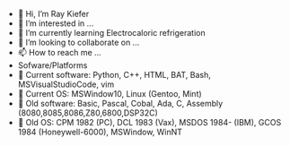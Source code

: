- 👋 Hi, I’m Ray Kiefer
- 👀 I’m interested in ... 
- 🌱 I’m currently learning Electrocaloric refrigeration
- 💞️ I’m looking to collaborate on ...
- 📫 How to reach me ...
- Sofware/Platforms
- 🌱 Current software: Python, C++, HTML, BAT, Bash, MSVisualStudioCode, vim
- 🌱 Current OS: MSWindow10, Linux (Gentoo, Mint)
- 🌱 Old software: Basic, Pascal, Cobal, Ada, C, Assembly (8080,8085,8086,Z80,6800,DSP32C)
- 🌱 Old OS: CPM 1982 (PC), DCL 1983 (Vax), MSDOS 1984- (IBM), GCOS 1984 (Honeywell-6000), MSWindow, WinNT 


<!---
RayKiefer/RayKiefer is a ✨ special ✨ repository because its `README.md` (this file) appears on your GitHub profile.
You can click the Preview link to take a look at your changes.
--->
